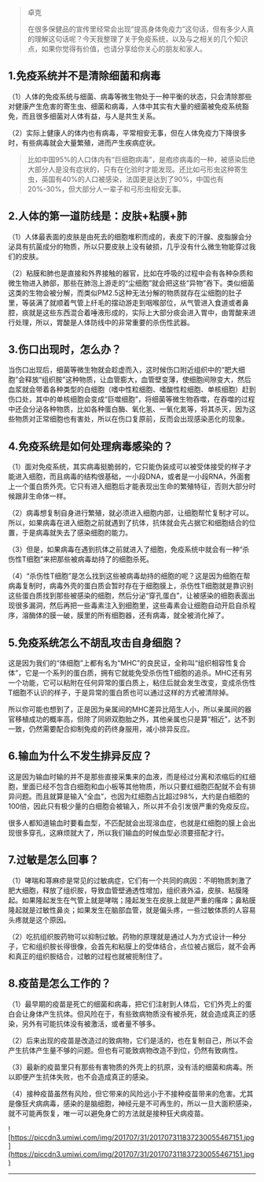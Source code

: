 > 卓克
> 
> 在很多保健品的宣传里经常会出现“提高身体免疫力”这句话，但有多少人真的理解这句话呢？今天我整理了关于免疫系统，以及与之相关的几个知识点，如果你觉得有价值，也请分享给你关心的朋友和家人。

## 1.免疫系统并不是清除细菌和病毒

（1）人体的免疫系统与细菌、病毒等微生物处于一种平衡的状态，只会清除那些对健康产生危害的寄生虫、细菌和病毒，人体中其实有大量的细菌被免疫系统豁免，而且很多细菌对人体有益，与人是共生关系。

（2）实际上健康人的体内也有病毒，平常相安无事，但在人体免疫力下降很多时，有些病毒就会大量繁殖，进而产生疾病症状。

> 比如中国95%的人口体内有“巨细胞病毒”，是疱疹病毒的一种，被感染后绝大部分人是没有症状的，只有在化验时才能发现。还比如弓形虫这种寄生虫，英国有40%的人口被感染，法国更是达到了90%，中国也有20%-30%，但大部分人一辈子和弓形虫相安无事。

## 2.人体的第一道防线是：皮肤+粘膜+肺

（1）人体最表面的皮肤是由死去的细胞堆积而成的，表皮下的汗腺、皮脂腺会分泌具有抗菌成分的物质，所以只要皮肤上没有破损，几乎没有什么微生物能穿过我们的皮肤。

（2）粘膜和肺也是直接和外界接触的器官，比如在呼吸的过程中会有各种杂质和微生物进入肺部，那些在肺泡上游走的“尘细胞”就会把这些“异物”吞下。类似细菌这类的生物会被分解，而类似PM2.5这种无法分解的物质就存在尘细胞的肚子里，等装满了就顺着气管上纤毛的摆动游走到咽喉部位，从气管进入食道或者鼻腔，痰就是这些东西混合着唾液形成的，实际上大部分痰会进入胃中，由胃酸来进行处理，所以，胃酸是人体防线中的非常重要的杀伤性武器。

## 3.伤口出现时，怎么办？

当伤口出现后，细菌等微生物就会趁虚而入，这时候伤口附近组织中的“肥大细胞”会释放“组织胺”这种物质，让血管膨大，血管壁变薄，使细胞间隙变大，然后血浆就会带着各种类型的白细胞（嗜中性粒细胞、嗜酸性粒细胞、单核细胞）赶到伤口处，其中的单核细胞会变成“巨噬细胞”，将细菌等微生物吞噬，在吞噬的过程中还会分泌各种物质，比如各种蛋白酶、氧化氢、一氧化氮等，将其杀灭，因为这些物质对正常细胞也有害处，所以在伤口复原前，反而会出现感染恶化的现象。

## 4.免疫系统是如何处理病毒感染的？

（1）面对免疫系统，其实病毒挺脆弱的，它只能伪装成可以被受体接受的样子才能进入细胞，而且病毒的结构很基础，一小段DNA，或者是一小段RNA，外面套上一个蛋白质外壳。它只有进入细胞后才能表现出生命的繁殖特征，否则大部分时候跟非生命体一样。

（2）病毒想复制自身进行繁殖，就必须进入细胞内部，让细胞帮忙复制才可以。所以，如果病毒在进入细胞之前就遇到了抗体，抗体就会先占据它和细胞结合的位置，于是病毒就失去了感染细胞的能力。

（3）但是，如果病毒在遇到抗体之前就进入了细胞，免疫系统中就会有一种“杀伤性T细胞”来把那些被病毒劫持了的细胞杀死。

（4）“杀伤性T细胞”是怎么找到这些被病毒劫持的细胞的呢？这是因为细胞在帮病毒复制时，病毒外壳的蛋白质会暂时存在于细胞膜上，杀伤性T细胞就是靠识别这些蛋白质找到那些被感染的细胞，然后分泌“穿孔蛋白”，让被感染的细胞表面出现很多漏洞，然后再把一些毒素注入到细胞里，这些毒素会让细胞自动开启自杀程序，溶酶体的膜一破，膜里的所有细胞器，还有病毒，就全被消化掉了。

## 5.免疫系统怎么不胡乱攻击自身细胞？

这是因为我们的“体细胞”上都有名为“MHC”的良民证，全称叫“组织相容性复合体”，它是一个系列的蛋白质，拥有它就能免受杀伤性T细胞的追杀。MHC还有另一个功能，它可以粘附在任何异常的蛋白质上，粘住后就会发生改变，变成杀伤性T细胞不认识的样子，于是异常的蛋白质也可以通过这样的方式被清除掉。

所以你可能也想到了，正是因为亲属间的MHC差异比陌生人小，所以亲属间的器官移植成功的概率高，但除了同卵双胞胎之外，其他亲属也只是算“相近”，达不到一致，仍然需要配合抑制免疫的药终身服用，减小排异反应。

## 6.输血为什么不发生排异反应？

这是因为输血时输的并不是那些直接采集来的血液，而是经过分离和浓缩后的红细胞，里面已经不包含白细胞和血小板等其他物质，所以只要红细胞匹配就不会有排异问题。而且就算是输入“全血”，也因为红细胞占比超过98%，大约是白细胞的100倍，因此只有极少量的白细胞会被输入，所以并不会引发很严重的免疫反应。

很多人都知道输血时要看血型，不匹配就会出现溶血症，也就是红细胞的膜上会出现很多穿孔，这麻烦就大了，所以我们输血的时候血型必须要搭配才行。

## 7.过敏是怎么回事？

（1）哮喘和荨麻疹是常见的过敏病症，它们有一个共同的病因：不明物质刺激了肥大细胞，释放了组织胺，导致血管壁通透性增加，组织液外溢，皮肤、粘膜隆起。如果隆起发生在气管上就是哮喘；隆起发生在皮肤上就是严重的瘙痒；鼻粘膜隆起就是过敏性鼻炎；如果发生在脑部血管，就是偏头疼，一些过敏体质的人容易头疼就是这个原因。

（2）吃抗组织胺药物可以抑制过敏。药物的原理就是通过人为方式设计一种分子，它和组织胺长得很像，会首先和粘膜上的受体结合，点位被占据后，就不会再和真正的组织胺结合，过敏的过程也就被扼制住了。

## 8.疫苗是怎么工作的？

（1）最早期的疫苗是死亡的细菌和病毒，把它们注射到人体后，它们外壳上的蛋白会让身体产生抗体。但风险在于，有些致病物质没有被杀死，就会造成真正的感染，另外有可能抗体没有被激活，或者量不够多。

（2）后来出现的疫苗是改造过的致病物，它们是活的，也在复制自己，所以不会产生抗体产生量不够的问题。但也有可能致病物改造不到位，仍然有致病性。

（3）最新的疫苗里只有那些有害物质的外壳上的抗原，没有活的细菌和病毒。所以即便产生抗体失败，也不会造成真正的感染。

（4）接种疫苗虽然有风险，但它带来的风险远小于不接种疫苗带来的危害。尤其是像狂犬病病毒，感染的是脑细胞，神经元是不可再生的，所以一旦大面积感染，就不可能再恢复，唯一可以避免身亡的方法就是接种狂犬病疫苗。

![https://piccdn3.umiwi.com/img/201707/31/201707311837230055467151.jpg](https://piccdn3.umiwi.com/img/201707/31/201707311837230055467151.jpg)

---
